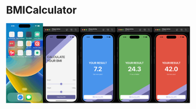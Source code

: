 # BMICalculator

<img src="https://github.com/esahin99/BMICalculator/blob/main/img/gif.gif" width="20%" height="20%"/><img src="https://github.com/esahin99/BMICalculator/blob/main/img/img1.png" width=20% height=20%><img src="https://github.com/esahin99/BMICalculator/blob/main/img/img2.png" width=20% height=20%><img src="https://github.com/esahin99/BMICalculator/blob/main/img/img3.png" width=20% height=20%><img src="https://github.com/esahin99/BMICalculator/blob/main/img/img4.png" width=20% height=20%>

